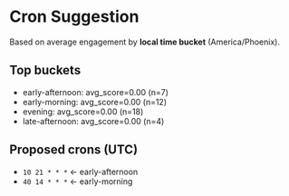 # Cron Suggestion
Based on average engagement by **local time bucket** (America/Phoenix).

## Top buckets
- early-afternoon: avg_score=0.00 (n=7)
- early-morning: avg_score=0.00 (n=12)
- evening: avg_score=0.00 (n=18)
- late-afternoon: avg_score=0.00 (n=4)

## Proposed crons (UTC)
- `10 21 * * *`  ← early-afternoon
- `40 14 * * *`  ← early-morning